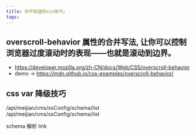 ```yaml
---
title: 你不知道的css技巧;
tags:
---
```


## overscroll-behavior 属性的合并写法, 让你可以控制浏览器过度滚动时的表现——也就是滚动到边界。

- https://developer.mozilla.org/zh-CN/docs/Web/CSS/overscroll-behavior
- demo -> https://mdn.github.io/css-examples/overscroll-behavior/

## css var 降级技巧

/api/meijian/cms/ssConfig/schema/list
/api/meijian/cms/ssConfig/schema/list

schema 解析 link
